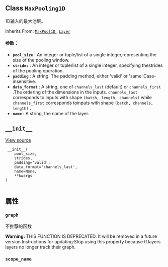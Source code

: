 

## Class  `MaxPooling1D` 
1D输入的最大池层。

Inherits From: [ `MaxPool1D` ](https://tensorflow.google.cn/api_docs/python/tf/keras/layers/MaxPool1D), [ `Layer` ](https://tensorflow.google.cn/api_docs/python/tf/compat/v1/layers/Layer)

#### 参数：
- **`pool_size`** : An integer or tuple/list of a single integer,representing the size of the pooling window.
- **`strides`** : An integer or tuple/list of a single integer, specifying thestrides of the pooling operation.
- **`padding`** : A string. The padding method, either 'valid' or 'same'.Case-insensitive.
- **`data_format`** : A string, one of  `channels_last`  (default) or  `channels_first` .The ordering of the dimensions in the inputs. `channels_last`  corresponds to inputs with shape `(batch, length, channels)`  while  `channels_first`  corresponds toinputs with shape  `(batch, channels, length)` .
- **`name`** : A string, the name of the layer.


##  `__init__` 
[View source](https://github.com/tensorflow/tensorflow/blob/r2.0/tensorflow/python/layers/pooling.py#L117-L128)

```
 __init__(
    pool_size,
    strides,
    padding='valid',
    data_format='channels_last',
    name=None,
    **kwargs
)
 
```

## 属性


###  `graph` 
不推荐的函数


**Warning:**  THIS FUNCTION IS DEPRECATED. It will be removed in a future version.Instructions for updating:Stop using this property because tf.layers layers no longer track their graph.


###  `scope_name` 
